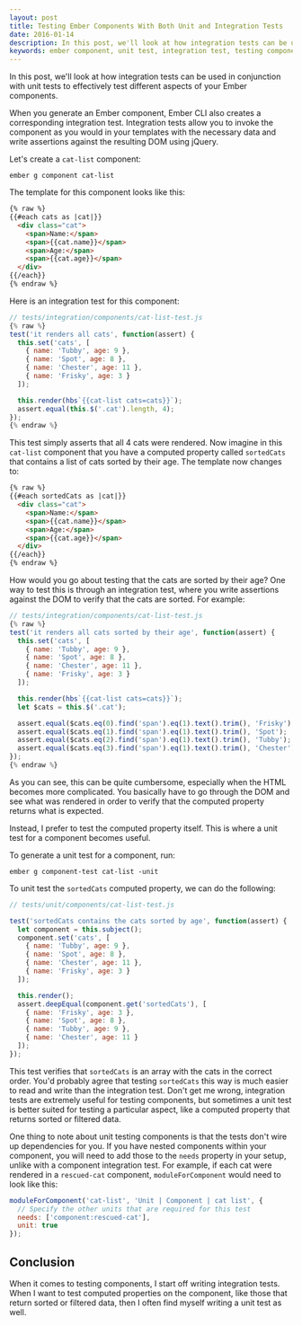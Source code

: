 ```yaml
---
layout: post
title: Testing Ember Components With Both Unit and Integration Tests
date: 2016-01-14
description: In this post, we'll look at how integration tests can be used in conjunction with unit tests to effectively test different aspects of your Ember components.
keywords: ember component, unit test, integration test, testing component computed properties, ember.js, emberJS, testing ember components, component unit tests, component computed properties
---
```


In this post, we'll look at how integration tests can be used in conjunction with unit tests to effectively test different aspects of your Ember components.

When you generate an Ember component, Ember CLI also creates a corresponding integration test. Integration tests allow you to invoke the component as you would in your templates with the necessary data and write assertions against the resulting DOM using jQuery.

Let's create a `cat-list` component:

```
ember g component cat-list
```

The template for this component looks like this:

```html
{% raw %}
{{#each cats as |cat|}}
  <div class="cat">
    <span>Name:</span>
    <span>{{cat.name}}</span>
    <span>Age:</span>
    <span>{{cat.age}}</span>
  </div>
{{/each}}
{% endraw %}
```

Here is an integration test for this component:

```js
// tests/integration/components/cat-list-test.js
{% raw %}
test('it renders all cats', function(assert) {
  this.set('cats', [
    { name: 'Tubby', age: 9 },
    { name: 'Spot', age: 8 },
    { name: 'Chester', age: 11 },
    { name: 'Frisky', age: 3 }
  ]);

  this.render(hbs`{{cat-list cats=cats}}`);
  assert.equal(this.$('.cat').length, 4);
});
{% endraw %}
```

This test simply asserts that all 4 cats were rendered. Now imagine in this `cat-list` component that you have a computed property called `sortedCats` that contains a list of cats sorted by their age. The template now changes to:

```html
{% raw %}
{{#each sortedCats as |cat|}}
  <div class="cat">
    <span>Name:</span>
    <span>{{cat.name}}</span>
    <span>Age:</span>
    <span>{{cat.age}}</span>
  </div>
{{/each}}
{% endraw %}
```

How would you go about testing that the cats are sorted by their age? One way to test this is through an integration test, where you write assertions against the DOM to verify that the cats are sorted. For example:

```js
// tests/integration/components/cat-list-test.js
{% raw %}
test('it renders all cats sorted by their age', function(assert) {
  this.set('cats', [
    { name: 'Tubby', age: 9 },
    { name: 'Spot', age: 8 },
    { name: 'Chester', age: 11 },
    { name: 'Frisky', age: 3 }
  ]);

  this.render(hbs`{{cat-list cats=cats}}`);
  let $cats = this.$('.cat');

  assert.equal($cats.eq(0).find('span').eq(1).text().trim(), 'Frisky');
  assert.equal($cats.eq(1).find('span').eq(1).text().trim(), 'Spot');
  assert.equal($cats.eq(2).find('span').eq(1).text().trim(), 'Tubby');
  assert.equal($cats.eq(3).find('span').eq(1).text().trim(), 'Chester');
});
{% endraw %}
```

As you can see, this can be quite cumbersome, especially when the HTML becomes more complicated. You basically have to go through the DOM and see what was rendered in order to verify that the computed property returns what is expected.

Instead, I prefer to test the computed property itself. This is where a unit test for a component becomes useful.

To generate a unit test for a component, run:

```
ember g component-test cat-list -unit
```

To unit test the `sortedCats` computed property, we can do the following:

```js
// tests/unit/components/cat-list-test.js

test('sortedCats contains the cats sorted by age', function(assert) {
  let component = this.subject();
  component.set('cats', [
    { name: 'Tubby', age: 9 },
    { name: 'Spot', age: 8 },
    { name: 'Chester', age: 11 },
    { name: 'Frisky', age: 3 }
  ]);

  this.render();
  assert.deepEqual(component.get('sortedCats'), [
    { name: 'Frisky', age: 3 },
    { name: 'Spot', age: 8 },
    { name: 'Tubby', age: 9 },
    { name: 'Chester', age: 11 }
  ]);
});
```

This test verifies that `sortedCats` is an array with the cats in the correct order. You'd probably agree that testing `sortedCats` this way is much easier to read and write than the integration test. Don't get me wrong, integration tests are extremely useful for testing components, but sometimes a unit test is better suited for testing a particular aspect, like a computed property that returns sorted or filtered data.

One thing to note about unit testing components is that the tests don't wire up dependencies for you. If you have nested components within your component, you will need to add those to the `needs` property in your setup, unlike with a component integration test. For example, if each cat were rendered in a `rescued-cat` component, `moduleForComponent` would need to look like this:

```js
moduleForComponent('cat-list', 'Unit | Component | cat list', {
  // Specify the other units that are required for this test
  needs: ['component:rescued-cat'],
  unit: true
});
```

## Conclusion

When it comes to testing components, I start off writing integration tests. When I want to test computed properties on the component, like those that return sorted or filtered data, then I often find myself writing a unit test as well.
